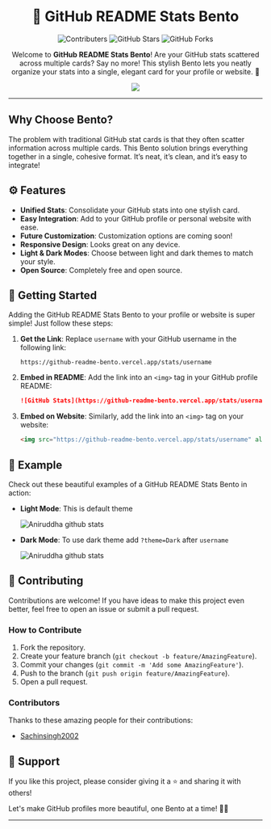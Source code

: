 <h1 align="center">🍱 GitHub README Stats Bento</h1>

<p align="center">
  <img src="https://img.shields.io/github/contributors/aniruddha76/github-readme-bento?color=green" alt="Contributers">
  <img src="https://img.shields.io/github/stars/aniruddha76/github-readme-bento?style=social" alt="GitHub Stars">
  <img src="https://img.shields.io/github/forks/aniruddha76/github-readme-bento?style=social" alt="GitHub Forks">
</p>

<p align="center">
  Welcome to <strong>GitHub README Stats Bento</strong>! Are your GitHub stats scattered across multiple cards? Say no more! This stylish Bento lets you neatly organize your stats into a   single, elegant card for your profile or website. 🎉
</p>

<p align="center">
  <img src="https://github-readme-bento.vercel.app/stats/aniruddha76">
</p>

---
## Why Choose Bento?
The problem with traditional GitHub stat cards is that they often scatter information across multiple cards. This Bento solution brings everything together in a single, cohesive format. It’s neat, it’s clean, and it’s easy to integrate!

## ⚙ Features

- **Unified Stats**: Consolidate your GitHub stats into one stylish card.
- **Easy Integration**: Add to your GitHub profile or personal website with ease.
- **Future Customization**: Customization options are coming soon!
- **Responsive Design**: Looks great on any device.
- **Light & Dark Modes**: Choose between light and dark themes to match your style.
- **Open Source**: Completely free and open source.

## 🚀 Getting Started

Adding the GitHub README Stats Bento to your profile or website is super simple! Just follow these steps:

1. **Get the Link**: Replace `username` with your GitHub username in the following link:
    ```
    https://github-readme-bento.vercel.app/stats/username
    ```
2. **Embed in README**: Add the link into an `<img>` tag in your GitHub profile README:
    ```markdown
    ![GitHub Stats](https://github-readme-bento.vercel.app/stats/username)
    ```
3. **Embed on Website**: Similarly, add the link into an `<img>` tag on your website:
    ```html
    <img src="https://github-readme-bento.vercel.app/stats/username" alt="GitHub Stats">
    ```

## 🎨 Example

Check out these beautiful examples of a GitHub README Stats Bento in action:

- **Light Mode**: This is default theme

   ![Aniruddha github stats](https://github-readme-bento.vercel.app/stats/aniruddha76)
  
- **Dark Mode**: To use dark theme add `?theme=Dark` after `username`

   ![Aniruddha github stats](https://github-readme-bento.vercel.app/stats/aniruddha76?theme=dark)

## 🤝 Contributing

Contributions are welcome! If you have ideas to make this project even better, feel free to open an issue or submit a pull request.

### How to Contribute

1. Fork the repository.
2. Create your feature branch (`git checkout -b feature/AmazingFeature`).
3. Commit your changes (`git commit -m 'Add some AmazingFeature'`).
4. Push to the branch (`git push origin feature/AmazingFeature`).
5. Open a pull request.

### Contributors

Thanks to these amazing people for their contributions:

- [Sachinsingh2002](https://github.com/Sachinsingh2002)

## 🌟 Support

If you like this project, please consider giving it a ⭐ and sharing it with others!

Let's make GitHub profiles more beautiful, one Bento at a time! 🍱✨

---
